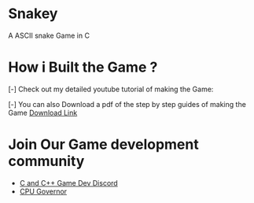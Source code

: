 # Snakey
A ASCII snake Game in C
# How i Built the Game ?
[-] Check out my detailed youtube tutorial of making the Game:

[-] You can also Download a pdf of the step by step guides of making the Game
[Download Link](https://drive.google.com/file/d/10i4Qn0VslCSzQ2X4bb7zHg332Vqf4kUn/view?usp=drive_link)

# Join Our Game development community
* [C and C++ Game Dev Discord](https://discord.gg/ANy5Sr7wt2)
* [CPU Governor](https://discord.gg/QM97pDZHtY)
